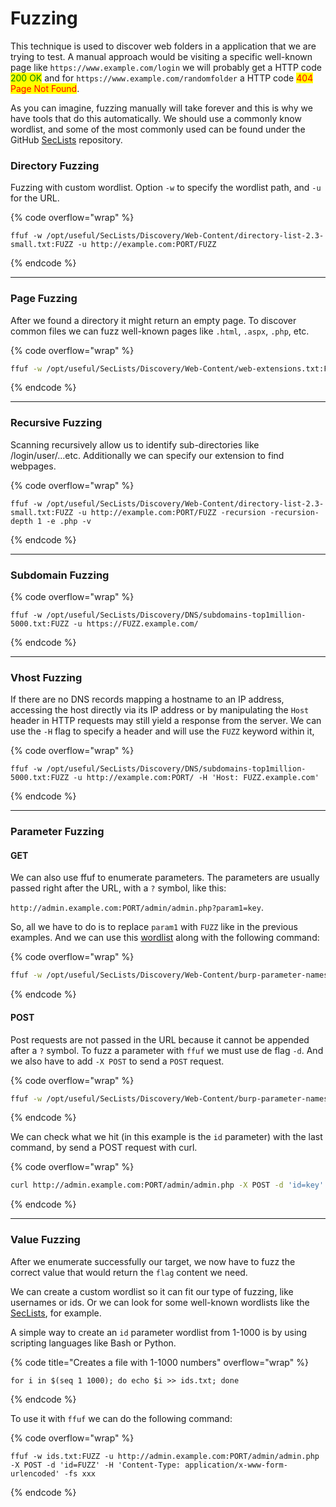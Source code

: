 # Fuzzing

This technique is used to discover web folders in a application that we are trying to test. A manual approach would be visiting a specific well-known page like `https://www.example.com/login` we will probably get a HTTP code <mark style="color:green;">200 OK</mark> and for `https://www.example.com/randomfolder` a HTTP code <mark style="color:red;">404 Page Not Found</mark>.&#x20;

As you can imagine, fuzzing manually will take forever and this is why we have tools that do this automatically. We should use a commonly know wordlist, and some of the most commonly used can be found under the GitHub [SecLists](https://github.com/danielmiessler/SecLists) repository.

### Directory Fuzzing

Fuzzing with custom wordlist. Option `-w` to specify the wordlist path, and `-u` for the URL.

{% code overflow="wrap" %}
```shell
ffuf -w /opt/useful/SecLists/Discovery/Web-Content/directory-list-2.3-small.txt:FUZZ -u http://example.com:PORT/FUZZ
```
{% endcode %}

***

### Page Fuzzing

After we found a directory it might return an empty page. To discover common files we can fuzz well-known pages like `.html`, `.aspx`, `.php`, etc.

{% code overflow="wrap" %}
```sh
ffuf -w /opt/useful/SecLists/Discovery/Web-Content/web-extensions.txt:FUZZ -u http://example.com:PORT/blog/indexFUZZ
```
{% endcode %}

***

### Recursive Fuzzing

Scanning recursively allow us to identify sub-directories like /login/user/...etc. Additionally we can specify our extension to find webpages.&#x20;

{% code overflow="wrap" %}
```shell
ffuf -w /opt/useful/SecLists/Discovery/Web-Content/directory-list-2.3-small.txt:FUZZ -u http://example.com:PORT/FUZZ -recursion -recursion-depth 1 -e .php -v
```
{% endcode %}

***

### Subdomain Fuzzing

{% code overflow="wrap" %}
```shell
ffuf -w /opt/useful/SecLists/Discovery/DNS/subdomains-top1million-5000.txt:FUZZ -u https://FUZZ.example.com/
```
{% endcode %}

***

### Vhost Fuzzing

If there are no DNS records mapping a hostname to an IP address, accessing the host directly via its IP address or by manipulating the `Host` header in HTTP requests may still yield a response from the server. We can use the `-H` flag to specify a header and will use the `FUZZ` keyword within it,

{% code overflow="wrap" %}
```shell
ffuf -w /opt/useful/SecLists/Discovery/DNS/subdomains-top1million-5000.txt:FUZZ -u http://example.com:PORT/ -H 'Host: FUZZ.example.com'
```
{% endcode %}

***

### Parameter Fuzzing

#### GET

We can also use ffuf to enumerate parameters. The parameters are usually passed right after the URL, with a `?` symbol, like this:

`http://admin.example.com:PORT/admin/admin.php?param1=key`.

So, all we have to do is to replace `param1` with `FUZZ` like in the previous examples. And we can use this [wordlist](https://github.com/danielmiessler/SecLists/blob/master/Discovery/Web-Content/burp-parameter-names.txt) along with the following command:

{% code overflow="wrap" %}
```sh
ffuf -w /opt/useful/SecLists/Discovery/Web-Content/burp-parameter-names.txt:FUZZ -u http://admin.example.com:PORT/admin/admin.php?FUZZ=key -fs xxx
```
{% endcode %}

#### POST

Post requests are not passed in the URL because it cannot be appended after a `?` symbol. To fuzz a parameter with `ffuf` we must use de flag `-d`. And we also have to add `-X POST` to send a `POST` request.

{% code overflow="wrap" %}
```sh
ffuf -w /opt/useful/SecLists/Discovery/Web-Content/burp-parameter-names.txt:FUZZ -u http://admin.example.com:PORT/admin/admin.php -X POST -d 'FUZZ=key' -H 'Content-Type: application/x-www-form-urlencoded' -fs xxx
```
{% endcode %}

We can check what we hit (in this example is the `id` parameter) with the last command, by send a POST request with curl.

{% code overflow="wrap" %}
```sh
curl http://admin.example.com:PORT/admin/admin.php -X POST -d 'id=key' -H 'Content-Type: application/x-www-form-urlencoded'
```
{% endcode %}

***

### Value Fuzzing

After we enumerate successfully our target, we now have to fuzz the correct value that would return the `flag` content we need.

We can create a custom wordlist so it can fit our type of fuzzing, like usernames or ids. Or we can look for some well-known wordlists like the [SecLists](https://github.com/danielmiessler/SecLists), for example.

A simple way to create an `id` parameter wordlist from 1-1000 is by using scripting languages like Bash or Python.

{% code title="Creates a file with 1-1000 numbers" overflow="wrap" %}
```shell
for i in $(seq 1 1000); do echo $i >> ids.txt; done
```
{% endcode %}

To use it with `ffuf` we can do the following command:

{% code overflow="wrap" %}
```shell
ffuf -w ids.txt:FUZZ -u http://admin.example.com:PORT/admin/admin.php -X POST -d 'id=FUZZ' -H 'Content-Type: application/x-www-form-urlencoded' -fs xxx
```
{% endcode %}


